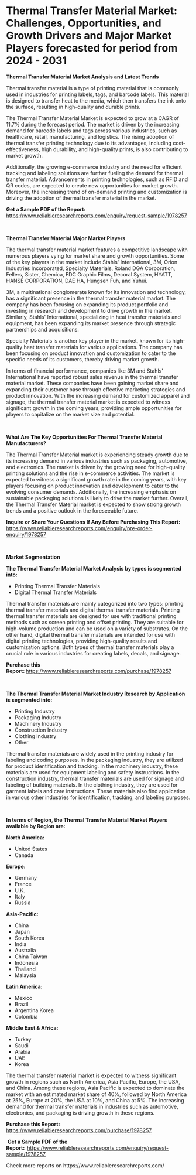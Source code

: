 <p><h1>Thermal Transfer Material Market: Challenges, Opportunities, and Growth Drivers and Major Market Players forecasted for period from 2024 - 2031</h1></p><p><strong>Thermal Transfer Material Market Analysis and Latest Trends</strong></p>
<p><p>Thermal transfer material is a type of printing material that is commonly used in industries for printing labels, tags, and barcode labels. This material is designed to transfer heat to the media, which then transfers the ink onto the surface, resulting in high-quality and durable prints.</p><p>The Thermal Transfer Material Market is expected to grow at a CAGR of 11.7% during the forecast period. The market is driven by the increasing demand for barcode labels and tags across various industries, such as healthcare, retail, manufacturing, and logistics. The rising adoption of thermal transfer printing technology due to its advantages, including cost-effectiveness, high durability, and high-quality prints, is also contributing to market growth.</p><p>Additionally, the growing e-commerce industry and the need for efficient tracking and labeling solutions are further fueling the demand for thermal transfer material. Advancements in printing technologies, such as RFID and QR codes, are expected to create new opportunities for market growth. Moreover, the increasing trend of on-demand printing and customization is driving the adoption of thermal transfer material in the market.</p></p>
<p><strong>Get a Sample PDF of the Report:&nbsp;</strong> <a href="https://www.reliableresearchreports.com/enquiry/request-sample/1978257">https://www.reliableresearchreports.com/enquiry/request-sample/1978257</a></p>
<p>&nbsp;</p>
<p><strong>Thermal Transfer Material Major Market Players</strong></p>
<p><p>The thermal transfer material market features a competitive landscape with numerous players vying for market share and growth opportunities. Some of the key players in the market include Stahls' International, 3M, Orion Industries Incorporated, Specialty Materials, Roland DGA Corporation, Fellers, Sister, Chemica, FDC Graphic Films, Decoral System, HYATT, HANSE CORPORATION, DAE HA, Hungsen Fuh, and Yuhui.</p><p>3M, a multinational conglomerate known for its innovation and technology, has a significant presence in the thermal transfer material market. The company has been focusing on expanding its product portfolio and investing in research and development to drive growth in the market. Similarly, Stahls' International, specializing in heat transfer materials and equipment, has been expanding its market presence through strategic partnerships and acquisitions.</p><p>Specialty Materials is another key player in the market, known for its high-quality heat transfer materials for various applications. The company has been focusing on product innovation and customization to cater to the specific needs of its customers, thereby driving market growth.</p><p>In terms of financial performance, companies like 3M and Stahls' International have reported robust sales revenue in the thermal transfer material market. These companies have been gaining market share and expanding their customer base through effective marketing strategies and product innovation. With the increasing demand for customized apparel and signage, the thermal transfer material market is expected to witness significant growth in the coming years, providing ample opportunities for players to capitalize on the market size and potential.</p></p>
<p>&nbsp;</p>
<p><strong>What Are The Key Opportunities For Thermal Transfer Material Manufacturers?</strong></p>
<p><p>The Thermal Transfer Material market is experiencing steady growth due to its increasing demand in various industries such as packaging, automotive, and electronics. The market is driven by the growing need for high-quality printing solutions and the rise in e-commerce activities. The market is expected to witness a significant growth rate in the coming years, with key players focusing on product innovation and development to cater to the evolving consumer demands. Additionally, the increasing emphasis on sustainable packaging solutions is likely to drive the market further. Overall, the Thermal Transfer Material market is expected to show strong growth trends and a positive outlook in the foreseeable future.</p></p>
<p><strong>Inquire or Share Your Questions If Any Before Purchasing This Report:</strong> <a href="https://www.reliableresearchreports.com/enquiry/pre-order-enquiry/1978257">https://www.reliableresearchreports.com/enquiry/pre-order-enquiry/1978257</a></p>
<p>&nbsp;</p>
<p><strong>Market Segmentation</strong></p>
<p><strong>The Thermal Transfer Material Market Analysis by types is segmented into:</strong></p>
<p><ul><li>Printing Thermal Transfer Materials</li><li>Digital Thermal Transfer Materials</li></ul></p>
<p><p>Thermal transfer materials are mainly categorized into two types: printing thermal transfer materials and digital thermal transfer materials. Printing thermal transfer materials are designed for use with traditional printing methods such as screen printing and offset printing. They are suitable for high-volume production and can be used on a variety of substrates. On the other hand, digital thermal transfer materials are intended for use with digital printing technologies, providing high-quality results and customization options. Both types of thermal transfer materials play a crucial role in various industries for creating labels, decals, and signage.</p></p>
<p><strong>Purchase this Report:&nbsp;</strong><a href="https://www.reliableresearchreports.com/purchase/1978257">https://www.reliableresearchreports.com/purchase/1978257</a></p>
<p>&nbsp;</p>
<p><strong>The Thermal Transfer Material Market Industry Research by Application is segmented into:</strong></p>
<p><ul><li>Printing Industry</li><li>Packaging Industry</li><li>Machinery Industry</li><li>Construction Industry</li><li>Clothing Industry</li><li>Other</li></ul></p>
<p><p>Thermal transfer materials are widely used in the printing industry for labeling and coding purposes. In the packaging industry, they are utilized for product identification and tracking. In the machinery industry, these materials are used for equipment labeling and safety instructions. In the construction industry, thermal transfer materials are used for signage and labeling of building materials. In the clothing industry, they are used for garment labels and care instructions. These materials also find application in various other industries for identification, tracking, and labeling purposes.</p></p>
<p>&nbsp;</p>
<p><strong>In terms of Region, the Thermal Transfer Material Market Players available by Region are:</strong></p>
<p>
    <p> <strong> North America: </strong>
        <ul>
            <li>United States</li>
            <li>Canada</li>
        </ul>
        </p> 
    <p> <strong> Europe: </strong>
        <ul>
            <li>Germany</li>
            <li>France</li>
            <li>U.K.</li>
            <li>Italy</li>
            <li>Russia</li>
        </ul>
        </p> 
    <p> <strong> Asia-Pacific: </strong>
        <ul>
            <li>China</li>
            <li>Japan</li>
            <li>South Korea</li>
            <li>India</li>
            <li>Australia</li>
            <li>China Taiwan</li>
            <li>Indonesia</li>
            <li>Thailand</li>
            <li>Malaysia</li>
        </ul>
        </p> 
    <p> <strong> Latin America: </strong>
        <ul>
            <li>Mexico</li>
            <li>Brazil</li>
            <li>Argentina Korea</li>
            <li>Colombia</li>
        </ul>
        </p> 
    <p> <strong> Middle East & Africa: </strong>
        <ul>
            <li>Turkey</li>
            <li>Saudi</li>
            <li>Arabia</li>
            <li>UAE</li>
            <li>Korea</li>
        </ul>
    </p>
    </p>
<p><p>The thermal transfer material market is expected to witness significant growth in regions such as North America, Asia Pacific, Europe, the USA, and China. Among these regions, Asia Pacific is expected to dominate the market with an estimated market share of 40%, followed by North America at 25%, Europe at 20%, the USA at 10%, and China at 5%. The increasing demand for thermal transfer materials in industries such as automotive, electronics, and packaging is driving growth in these regions.</p></p>
<p><strong>Purchase this Report: </strong><a href="https://www.reliableresearchreports.com/purchase/1978257">https://www.reliableresearchreports.com/purchase/1978257</a></p>
<p>&nbsp;<strong>Get a Sample PDF of the Report:&nbsp;&nbsp;</strong><a href="https://www.reliableresearchreports.com/enquiry/request-sample/1978257">https://www.reliableresearchreports.com/enquiry/request-sample/1978257</a></p>
<p><strong></strong></p>
<p>Check more reports on https://www.reliableresearchreports.com/</p>